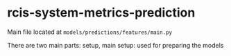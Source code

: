 # rcis-system-metrics-prediction 

Main file located at `models/predictions/features/main.py`

There are two main parts: setup, main
setup: used for preparing the models